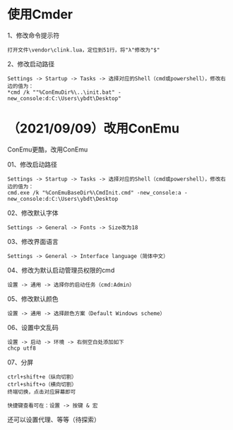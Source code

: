 # 使用Cmder
1、修改命令提示符
```
打开文件\vendor\clink.lua，定位到51行，将"λ"修改为"$"
```
2、修改启动路径  
```
Settings -> Startup -> Tasks -> 选择对应的Shell（cmd或powershell），修改右边的值为：
*cmd /k ""%ConEmuDir%\..\init.bat" -new_console:d:C:\Users\ybdt\Desktop"
```

# （2021/09/09）改用ConEmu
ConEmu更酷，改用ConEmu  

01、修改启动路径
```
Settings -> Startup -> Tasks -> 选择对应的Shell（cmd或powershell），修改右边的值为：
cmd.exe /k "%ConEmuBaseDir%\CmdInit.cmd" -new_console:a -new_console:d:C:\Users\ybdt\Desktop
```
02、修改默认字体
```
Settings -> General -> Fonts -> Size改为18
```
03、修改界面语言
```
Settings -> General -> Interface language（简体中文）
```
04、修改为默认启动管理员权限的cmd
```
设置 -> 通用 -> 选择你的启动任务（cmd:Admin）
```
05、修改默认颜色
```
设置 -> 通用 -> 选择颜色方案（Default Windows scheme）
```
06、设置中文乱码
```
设置 -> 启动 -> 环境 -> 右侧空白处添加如下
chcp utf8
```
07、分屏
```
ctrl+shift+e（纵向切割）
ctrl+shift+o（横向切割）
终端切换，点击对应屏幕即可

快捷键查看可在：设置 -> 按键 & 宏
```

还可以设置代理、等等（待探索）